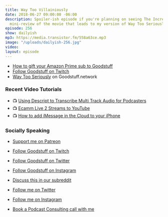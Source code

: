 ```yaml
---
title: Way Too Villainiously
date: 2018-06-27 09:00:00 -06:00
description: Spoiler-ish episode if you're planning on seeing The Incredibles 2. A
  mini-review of the movie that leads to my version of Way Too Seriously.
episode: 256
show: dailyish
mp3: https://media.transistor.fm/558a63ce.mp3
image: "/uploads/dailyish-256.jpg"
video: 
layout: episode
---
```


* [How to gift your Amazon Prime sub to Goodstuff](https://www.youtube.com/watch?v=qHJSGyFtLHM)
* [Follow Goodstuff on Twitch](https://www.twitch.tv/gsfm)
* [Way Too Seriously](https://goodstuff.network/wts/) on Goodstuff.network

### Recent Video Tutorials

* 📺 [Using Descript to Transcribe Multi Track Audio for Podcasters](https://www.youtube.com/watch?v=wRWttnLOQiE)
* 📺 [Ecamm Live 2 Streams to YouTube](https://www.youtube.com/watch?v=lpr267l4VDM)
* 📺 [How to add iMessage in the Cloud to your iPhone](https://www.youtube.com/watch?v=-nrIxRkmFeo)

### Socially Speaking

* [Support me on Patreon](https://www.patreon.com/ichris)

* [Follow Goodstuff on Twitch](https://www.twitch.tv/gsfm)
* [Follow Goodstuff on Twitter](https://twitter.com/goodstufffm)
* [Follow Goodstuff on Instagram](https://www.instagram.com/goodstuff_fm/)
* [Discuss this in our subreddit](https://www.reddit.com/r/Goodstuff_fm/)

* [Follow me on Twitter](https://www.twitter.com/ichris)
* [Follow me on Instagram](https://www.instagram.com/ichrisv2/)
* [Book a Podcast Consulting call with me](https://calendly.com/ichris/podcast-consulting-call)
